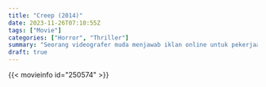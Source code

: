 ```yaml
---
title: "Creep (2014)"
date: 2023-11-26T07:10:55Z
tags: ["Movie"]
categories: ["Horror", "Thriller"]
summary: "Seorang videografer muda menjawab iklan online untuk pekerjaan satu hari di kota terpencil untuk merekam pesan terakhir dari seorang pria yang sekarat. Ketika dia menyadari perilaku aneh pria itu, dia mulai mempertanyakan niatnya."
draft: true
---
```


<mux-player stream-type="on-demand"
src="https://kp3d-my.sharepoint.com/personal/ryoo_kp3d_onmicrosoft_com/_layouts/15/download.aspx?share=EYxHsMowqytIhcF5SqiDs0IB4EZiCByp1r3V0CuDrWJVLw" prefer-playback="mse" controls>

</mux-player>


{{< movieinfo id="250574" >}}

<script src="https://cdn.jsdelivr.net/npm/@mux/mux-player"></script>

 <script type="application/ld+json ">
{
"@context": "https://schema.org/",
"@type": "VideoObject",
"name": "Creep (2014)",
"contentUrl": "https://stream.mux.com/7mw3rSxQNQ2FrUjdPkEixnjaDNYQ5Ia7t7E7Qo02f8rU.m3u8",
"thumbnailUrl": "https://www.themoviedb.org/t/p/original/wklLM7prDAYL0jp9ZT8a1vO824y.jpg?width=314&fit_mode=preserve&time=25",
"uploadDate": "2023-11-26T07:10:55Z",
}

</script>